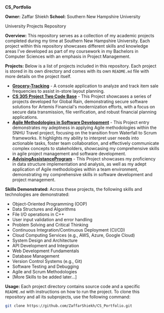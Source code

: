 **CS_Portfolio**

**Owner:** Zaffar Shiekh
**School:** Southern New Hampshire University

University Projects Repository

**Overview:**
This repository serves as a collection of my academic projects completed during my time at Southern New Hampshire University. Each project within this repository showcases different skills and knowledge areas I've developed as part of my coursework in my Bachelors in Computer Sciences with an emphasis in Project Management.

**Projects:**
Below is a list of projects included in this repository. Each project is stored in its own directory and comes with its own `README.md` file with more details on the project itself.

- [**Grocery-Tracking**]([./Grocery-Tracking](https://github.com/zaffarshiekh/CS_Portfolio/tree/21cc9e2f53e6266086344c8fed7634fcd826aa84/Grocery-Tracking%20(VS))) - A console application to analyze and track item sale frequencies to assist in-store layout planning.
- [**CS 305 Project Two Code Base**](https://github.com/zaffarshiekh/CS_Portfolio/tree/ffd6d0069291b5d46eabb673c68208a14164285f/CS%20305%20Project%20Two%20Code%20Base) - This Project showcases a series of projects developed for Global Rain, demonstrating secure software solutions for Artemis Financial's modernization efforts, with a focus on secure data transmission, file verification, and robust financial planning applications.
- [**Agile Methodologies in Software Development**](https://github.com/zaffarshiekh/CS_Portfolio/tree/92dfd90a661bdc872f5cbe59af3616214dd4ce5e/Agile%20Methodologies%20in%20Software%20Development%20%E2%80%93%20SNHU%20Travel%20Project) - This Project entry demonstrates my adeptness in applying Agile methodologies within the SNHU Travel project, focusing on the transition from Waterfall to Scrum frameworks. It highlights my ability to interpret user needs into actionable tasks, foster team collaboration, and effectively communicate complex concepts to stakeholders, showcasing my comprehensive skills in agile project management and software development.
- [**AdvisingAssistanceProgram**](AdvisingAssistanceProgram) - This Project showcases my proficiency in data structure implementation and analysis, as well as my adept application of Agile methodologies within a team environment, demonstrating my comprehensive skills in software development and project management.

[//]: # (New Projects to be added.)

**Skills Demonstrated:**
Across these projects, the following skills and technologies are demonstrated:
-	Object-Oriented Programming (OOP)
-	Data Structures and Algorithms
-	File I/O operations in C++
-	User input validation and error handling
-	Problem Solving and Critical Thinking
-	Continuous Integration/Continuous Deployment (CI/CD)
-	Cloud Computing Services (e.g., AWS, Azure, Google Cloud)
-	System Design and Architecture
-	API Development and Integration
-	Web Development Fundamentals
-	Database Management
-	Version Control Systems (e.g., Git)
-	Software Testing and Debugging
-	Agile and Scrum Methodologies
-	[More Skills to be added later...]

**Usage:**
Each project directory contains source code and a specific `README.md` with instructions on how to run the project. To clone this repository and all its subprojects, use the following command:

```bash
git clone https://github.com/ZaffarShiekh/CS_Portfolio.git
